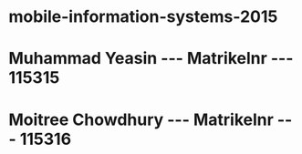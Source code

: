 # mobile-information-systems-2015
# Muhammad Yeasin --- Matrikelnr --- 115315
# Moitree Chowdhury --- Matrikelnr --- 115316
